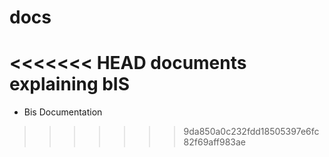 docs
====

<<<<<<< HEAD
documents explaining bIS
=======
- Bis Documentation
>>>>>>> 9da850a0c232fdd18505397e6fc82f69aff983ae
